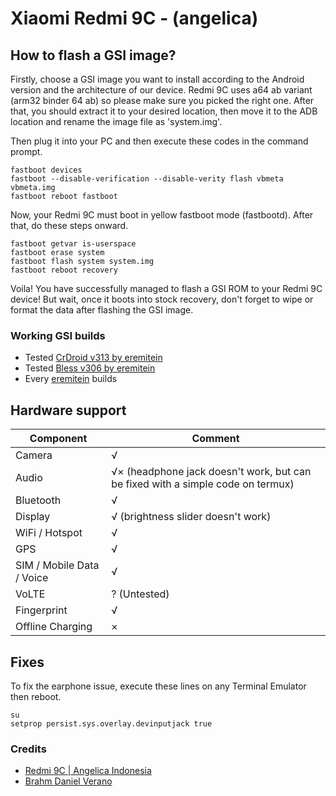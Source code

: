 # Xiaomi Redmi 9C - (angelica)

## How to flash a GSI image?

Firstly, choose a GSI image you want to install according to the Android version and the architecture of our device. Redmi 9C uses a64 ab variant (arm32 binder 64 ab) so please make sure you picked the right one. After that, you should extract it to your desired location, then move it to the ADB location and rename the image file as 'system.img'.

Then plug it into your PC and then execute these codes in the command prompt.
```
fastboot devices
fastboot --disable-verification --disable-verity flash vbmeta vbmeta.img
fastboot reboot fastboot
```
Now, your Redmi 9C must boot in yellow fastboot mode (fastbootd). After that, do these steps onward.
```
fastboot getvar is-userspace
fastboot erase system
fastboot flash system system.img
fastboot reboot recovery
```
Voila! You have successfully managed to flash a GSI ROM to your Redmi 9C device! But wait, once it boots into stock recovery, don't forget to wipe or format the data after flashing the GSI image.

### Working GSI builds 

* Tested [CrDroid v313 by eremitein](https://sourceforge.net/projects/treblerom/files/crDRom11/2021.09.21/)
* Tested [Bless v306 by eremitein](https://sourceforge.net/projects/treblerom/files/BLESS11/2021.05.02/)
* Every [eremitein](https://sourceforge.net/projects/treblerom/files/) builds

## Hardware support

| Component                 |      Comment                                              |
|---------------------------|-----------------------------------------------------------|
| Camera                    | √ |
| Audio                     | √× (headphone jack doesn't work, but can be fixed with a simple code on termux) |
| Bluetooth                 | √ |
| Display                   | √ (brightness slider doesn't work) |
| WiFi / Hotspot            | √ |
| GPS                       | √ |
| SIM / Mobile Data / Voice | √ |
| VoLTE                     | ? (Untested) |
| Fingerprint               | √ |
| Offline Charging          | × |

## Fixes

To fix the earphone issue, execute these lines on any Terminal Emulator then reboot.
```
su
setprop persist.sys.overlay.devinputjack true
```

### Credits
* [Redmi 9C | Angelica Indonesia](https://t.me/Redmi9CID) 
* [Brahm Daniel Verano](https://github.com/liafourte)